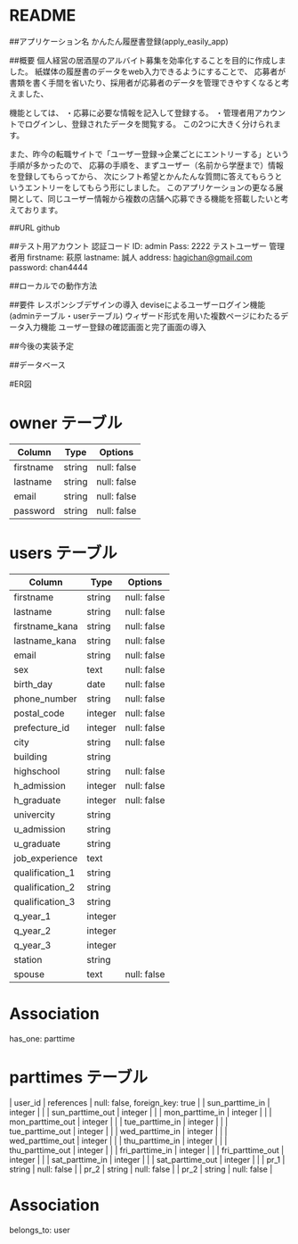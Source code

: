 # README

##アプリケーション名
かんたん履歴書登録(apply_easily_app)

##概要
個人経営の居酒屋のアルバイト募集を効率化することを目的に作成しました。
紙媒体の履歴書のデータをweb入力できるようにすることで、
応募者が書類を書く手間を省いたり、採用者が応募者のデータを管理できやすくなると考えました、

機能としては、
・応募に必要な情報を記入して登録する。
・管理者用アカウントでログインし、登録されたデータを閲覧する。
この2つに大きく分けられます。

また、昨今の転職サイトで「ユーザー登録→企業ごとにエントリーする」という手順が多かったので、
応募の手順を、まずユーザー（名前から学歴まで）情報を登録してもらってから、
次にシフト希望とかんたんな質問に答えてもらうというエントリーをしてもらう形にしました。
このアプリケーションの更なる展開として、同じユーザー情報から複数の店舗へ応募できる機能を搭載したいと考えております。

##URL
github

##テスト用アカウント
認証コード
ID: admin
Pass: 2222
テストユーザー
管理者用 
firstname: 萩原 
lastname: 誠人 
address: hagichan@gmail.com 
password: chan4444

##ローカルでの動作方法


##要件
レスポンシブデザインの導入
deviseによるユーザーログイン機能(adminテーブル・userテーブル)
ウィザード形式を用いた複数ページにわたるデータ入力機能
ユーザー登録の確認画面と完了画面の導入


##今後の実装予定

##データベース

#ER図



# owner テーブル

| Column    | Type   | Options     |
| ------    | ------ | ----------- |
| firstname | string | null: false |
| lastname  | string | null: false |
| email     | string | null: false |
| password  | string | null: false |

# users テーブル

| Column           | Type       | Options                        |
| ---------------- | ---------- | ------------------------------ |
| firstname        | string     | null: false                    |
| lastname         | string     | null: false                    |
| firstname_kana   | string     | null: false                    |
| lastname_kana    | string     | null: false                    |
| email            | string     | null: false                    |
| sex              | text       | null: false                    |
| birth_day        | date       | null: false                    |
| phone_number     | string     | null: false                    |
| postal_code      | integer    | null: false                    |
| prefecture_id    | integer    | null: false                    |
| city             | string     | null: false                    |
| building         | string     |                                |
| highschool       | string     | null: false                    |
| h_admission      | integer    | null: false                    |
| h_graduate       | integer    | null: false                    |
| univercity       | string     |                                |
| u_admission      | string     |                                |
| u_graduate       | string     |                                |
| job_experience   | text       |                                |
| qualification_1  | string     |                                |
| qualification_2  | string     |                                |
| qualification_3  | string     |                                |
| q_year_1         | integer    |                                |
| q_year_2         | integer    |                                |
| q_year_3         | integer    |                                |
| station          | string     |                                |
| spouse           | text       | null: false                    |

# Association
  has_one: parttime

# parttimes テーブル
| user_id          | references | null: false, foreign_key: true |
| sun_parttime_in  | integer    |                                |
| sun_parttime_out | integer    |                                |
| mon_parttime_in  | integer    |                                |
| mon_parttime_out | integer    |                                |
| tue_parttime_in  | integer    |                                |
| tue_parttime_out | integer    |                                |
| wed_parttime_in  | integer    |                                |
| wed_parttime_out | integer    |                                |
| thu_parttime_in  | integer    |                                |
| thu_parttime_out | integer    |                                |
| fri_parttime_in  | integer    |                                |
| fri_parttime_out | integer    |                                |
| sat_parttime_in  | integer    |                                |
| sat_parttime_out | integer    |                                |
| pr_1             | string     | null: false                    |
| pr_2             | string     | null: false                    |
| pr_2             | string     | null: false                    |

# Association
  belongs_to: user
